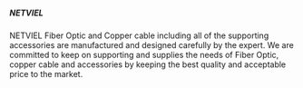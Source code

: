 <h5 class='pb-2'>NETVIEL</h5>

NETVIEL Fiber Optic and Copper cable including all of the supporting accessories are manufactured and designed carefully by the expert. We are committed to keep on supporting and supplies the needs of Fiber Optic, copper cable and accessories by keeping the best quality and acceptable price to the market.